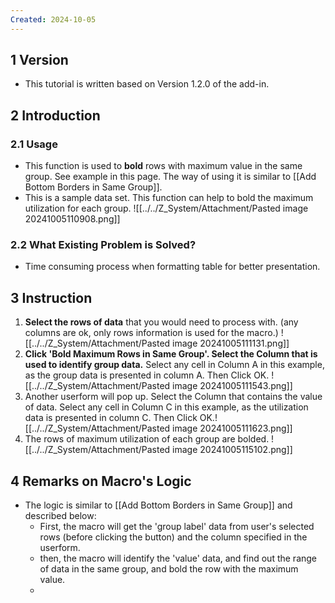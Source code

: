 ```yaml
---
Created: 2024-10-05
---
```

## 1	Version
- This tutorial is written based on Version 1.2.0 of the add-in.
## 2	Introduction
### 2.1	Usage
- This function is used to **bold** rows with maximum value in the same group. See example in this page. The way of using it is similar to [[Add Bottom Borders in Same Group]].
- This is a sample data set. This function can help to bold the maximum utilization for each group.
![[../../Z_System/Attachment/Pasted image 20241005110908.png]]
### 2.2	What Existing Problem is Solved?
- Time consuming process when formatting table for better presentation.

## 3	Instruction
1. **Select the rows of data** that you would need to process with. (any columns are ok, only rows information is used for the macro.) ![[../../Z_System/Attachment/Pasted image 20241005111131.png]]
2. **Click 'Bold Maximum Rows in Same Group'. Select the Column that is used to identify group data.** Select any cell in Column A in this example, as the group data is presented in column A. Then Click OK. ![[../../Z_System/Attachment/Pasted image 20241005111543.png]]
3. Another userform will pop up. Select the Column that contains the value of data. Select any cell in Column C in this example, as the utilization data is presented in column C. Then Click OK.![[../../Z_System/Attachment/Pasted image 20241005111623.png]]
4. The rows of maximum utilization of each group are bolded. ![[../../Z_System/Attachment/Pasted image 20241005115102.png]]

## 4	Remarks on Macro's Logic
- The logic is similar to [[Add Bottom Borders in Same Group]] and described below:
	- First, the macro will get the 'group label' data from user's selected rows (before clicking the button) and the column specified in the userform.
	- then, the macro will identify the 'value' data, and find out the range of data in the same group, and bold the row with the maximum value.
	- 
